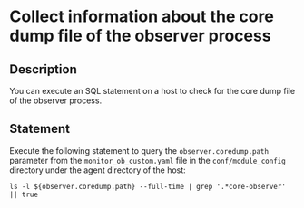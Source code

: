 # Collect information about the core dump file of the observer process

## Description

You can execute an SQL statement on a host to check for the core dump file of the observer process.

## Statement

Execute the following statement to query the `observer.coredump.path` parameter from the `monitor_ob_custom.yaml` file in the `conf/module_config` directory under the agent directory of the host:

```shell
ls -l ${observer.coredump.path} --full-time | grep '.*core-observer' || true
```

